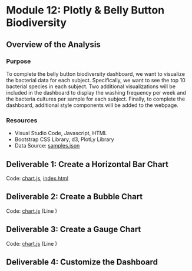 # Module 12: Plotly & Belly Button Biodiversity

## Overview of the Analysis

### Purpose
To complete the belly button biodiversity dashboard, we want to visualize the bacterial data for each subject. Specifically, we want to see the top 10 bacterial species in each subject. Two additional visualizations will be included in the dashboard to display the washing frequency per week and the bacteria cultures per sample for each subject. Finally, to complete the dashboard, additional style components will be added to the webpage. 

### Resources
* Visual Studio Code, Javascript, HTML
* Bootstrap CSS Library, d3, PlotLy Library
* Data Source: [samples.json](https://github.com/daniel-sh-au/UofT_DataBC_Module12_Belly-Button-Biodiversity/blob/main/samples.json)

## Deliverable 1: Create a Horizontal Bar Chart
Code: [chart.js](https://github.com/daniel-sh-au/UofT_DataBC_Module12_Belly-Button-Biodiversity/blob/main/charts.js), [index.html](https://github.com/daniel-sh-au/UofT_DataBC_Module12_Belly-Button-Biodiversity/blob/main/index.html)

## Deliverable 2: Create a Bubble Chart
Code: [chart.js](https://github.com/daniel-sh-au/UofT_DataBC_Module12_Belly-Button-Biodiversity/blob/main/charts.js) (Line )

## Deliverable 3: Create a Gauge Chart
Code: [chart.js](https://github.com/daniel-sh-au/UofT_DataBC_Module12_Belly-Button-Biodiversity/blob/main/charts.js) (Line )

## Deliverable 4: Customize the Dashboard

